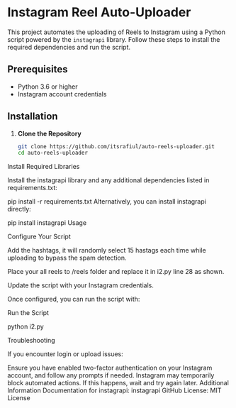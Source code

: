 # Instagram Reel Auto-Uploader

This project automates the uploading of Reels to Instagram using a Python script powered by the `instagrapi` library. Follow these steps to install the required dependencies and run the script.

## Prerequisites

- Python 3.6 or higher
- Instagram account credentials

## Installation

1. **Clone the Repository**
   ```bash
   git clone https://github.com/itsrafiul/auto-reels-uploader.git
   cd auto-reels-uploader
   
Install Required Libraries

Install the instagrapi library and any additional dependencies listed in requirements.txt:


pip install -r requirements.txt
Alternatively, you can install instagrapi directly:


pip install instagrapi
Usage

Configure Your Script

Add the hashtags, it will randomly select 15 hastags each time while uploading to bypass the spam detection.

Place your all reels to /reels folder and replace it in i2.py line 28 as shown.

Update the script with your Instagram credentials.

Once configured, you can run the script with:

Run the Script

python i2.py

Troubleshooting

If you encounter login or upload issues:


Ensure you have enabled two-factor authentication on your Instagram account, and follow any prompts if needed.
Instagram may temporarily block automated actions. If this happens, wait and try again later.
Additional Information
Documentation for instagrapi: instagrapi GitHub
License: MIT License
